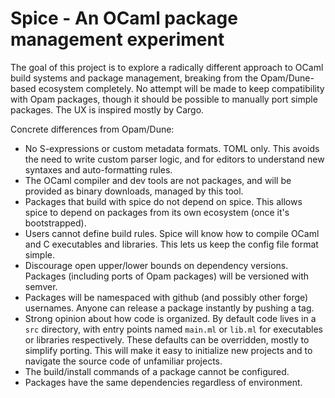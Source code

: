 # Spice - An OCaml package management experiment

The goal of this project is to explore a radically different approach to OCaml
build systems and package management, breaking from the Opam/Dune-based ecosystem
completely. No attempt will be made to keep compatibility with Opam packages,
though it should be possible to manually port simple packages. The UX is
inspired mostly by Cargo.

Concrete differences from Opam/Dune:
 - No S-expressions or custom metadata formats. TOML only. This avoids the need
   to write custom parser logic, and for editors to understand new syntaxes and
   auto-formatting rules.
 - The OCaml compiler and dev tools are not packages, and will be provided as
   binary downloads, managed by this tool.
 - Packages that build with spice do not depend on spice. This allows spice to
   depend on packages from its own ecosystem (once it's bootstrapped).
 - Users cannot define build rules. Spice will know how to compile OCaml and C
   executables and libraries. This lets us keep the config file format simple.
 - Discourage open upper/lower bounds on dependency versions. Packages
   (including ports of Opam packages) will be versioned with semver.
 - Packages will be namespaced with github (and possibly other forge) usernames.
   Anyone can release a package instantly by pushing a tag.
 - Strong opinion about how code is organized. By default code lives in a `src`
   directory, with entry points named `main.ml` or `lib.ml` for executables or
   libraries respectively. These defaults can be overridden, mostly to simplify
   porting. This will make it easy to initialize new projects and to navigate
   the source code of unfamiliar projects.
 - The build/install commands of a package cannot be configured.
 - Packages have the same dependencies regardless of environment.
